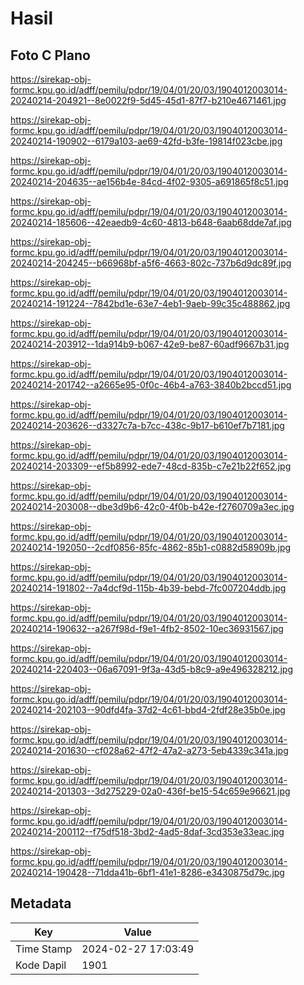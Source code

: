 # Hasil

## Foto C Plano

https://sirekap-obj-formc.kpu.go.id/adff/pemilu/pdpr/19/04/01/20/03/1904012003014-20240214-204921--8e0022f9-5d45-45d1-87f7-b210e4671461.jpg

https://sirekap-obj-formc.kpu.go.id/adff/pemilu/pdpr/19/04/01/20/03/1904012003014-20240214-190902--6179a103-ae69-42fd-b3fe-19814f023cbe.jpg

https://sirekap-obj-formc.kpu.go.id/adff/pemilu/pdpr/19/04/01/20/03/1904012003014-20240214-204635--ae156b4e-84cd-4f02-9305-a691865f8c51.jpg

https://sirekap-obj-formc.kpu.go.id/adff/pemilu/pdpr/19/04/01/20/03/1904012003014-20240214-185606--42eaedb9-4c60-4813-b648-6aab68dde7af.jpg

https://sirekap-obj-formc.kpu.go.id/adff/pemilu/pdpr/19/04/01/20/03/1904012003014-20240214-204245--b66968bf-a5f6-4663-802c-737b6d9dc89f.jpg

https://sirekap-obj-formc.kpu.go.id/adff/pemilu/pdpr/19/04/01/20/03/1904012003014-20240214-191224--7842bd1e-63e7-4eb1-9aeb-99c35c488862.jpg

https://sirekap-obj-formc.kpu.go.id/adff/pemilu/pdpr/19/04/01/20/03/1904012003014-20240214-203912--1da914b9-b067-42e9-be87-60adf9667b31.jpg

https://sirekap-obj-formc.kpu.go.id/adff/pemilu/pdpr/19/04/01/20/03/1904012003014-20240214-201742--a2665e95-0f0c-46b4-a763-3840b2bccd51.jpg

https://sirekap-obj-formc.kpu.go.id/adff/pemilu/pdpr/19/04/01/20/03/1904012003014-20240214-203626--d3327c7a-b7cc-438c-9b17-b610ef7b7181.jpg

https://sirekap-obj-formc.kpu.go.id/adff/pemilu/pdpr/19/04/01/20/03/1904012003014-20240214-203309--ef5b8992-ede7-48cd-835b-c7e21b22f652.jpg

https://sirekap-obj-formc.kpu.go.id/adff/pemilu/pdpr/19/04/01/20/03/1904012003014-20240214-203008--dbe3d9b6-42c0-4f0b-b42e-f2760709a3ec.jpg

https://sirekap-obj-formc.kpu.go.id/adff/pemilu/pdpr/19/04/01/20/03/1904012003014-20240214-192050--2cdf0856-85fc-4862-85b1-c0882d58909b.jpg

https://sirekap-obj-formc.kpu.go.id/adff/pemilu/pdpr/19/04/01/20/03/1904012003014-20240214-191802--7a4dcf9d-115b-4b39-bebd-7fc007204ddb.jpg

https://sirekap-obj-formc.kpu.go.id/adff/pemilu/pdpr/19/04/01/20/03/1904012003014-20240214-190632--a267f98d-f9e1-4fb2-8502-10ec36931567.jpg

https://sirekap-obj-formc.kpu.go.id/adff/pemilu/pdpr/19/04/01/20/03/1904012003014-20240214-220403--06a67091-9f3a-43d5-b8c9-a9e496328212.jpg

https://sirekap-obj-formc.kpu.go.id/adff/pemilu/pdpr/19/04/01/20/03/1904012003014-20240214-202103--90dfd4fa-37d2-4c61-bbd4-2fdf28e35b0e.jpg

https://sirekap-obj-formc.kpu.go.id/adff/pemilu/pdpr/19/04/01/20/03/1904012003014-20240214-201630--cf028a62-47f2-47a2-a273-5eb4339c341a.jpg

https://sirekap-obj-formc.kpu.go.id/adff/pemilu/pdpr/19/04/01/20/03/1904012003014-20240214-201303--3d275229-02a0-436f-be15-54c659e96621.jpg

https://sirekap-obj-formc.kpu.go.id/adff/pemilu/pdpr/19/04/01/20/03/1904012003014-20240214-200112--f75df518-3bd2-4ad5-8daf-3cd353e33eac.jpg

https://sirekap-obj-formc.kpu.go.id/adff/pemilu/pdpr/19/04/01/20/03/1904012003014-20240214-190428--71dda41b-6bf1-41e1-8286-e3430875d79c.jpg


## Metadata

| Key        | Value               |
| ---------- | ------------------- |
| Time Stamp | 2024-02-27 17:03:49 |
| Kode Dapil | 1901                |



